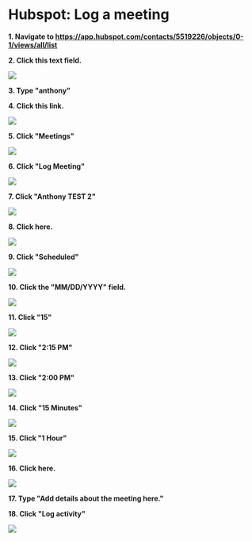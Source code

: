 # Hubspot: Log a meeting

**1. Navigate to <https://app.hubspot.com/contacts/5519226/objects/0-1/views/all/list>**

**2. Click this text field.**

![](https://image.scribehow-prod.com/p1Iw5nYQFbGQY-tsn5Zil219aOGT47lWtF_xG10r6y8/zoom:0.9380234505862647/enlarge:true/crop:597:336:nowe:1144:0/wm:0.8:nowe:268:1:0.17857142857142858/aHR0cHM6Ly9jb2xvbnktcmVjb3JkZXIuczMuYW1hem9uYXdzLmNvbS9maWxlcy8yMDIyLTA5LTE0LzIxZmRjYjA3LWViMWQtNDRiNS1hMTk3LTk5ZjBiNmYxM2Y3Ny9hc2NyZWVuc2hvdC5qcGVn)

**3. Type "anthony"**

**4. Click this link.**

![](https://image.scribehow-prod.com/rrY7m1tgmPWEe9Dxzur0b4TqIWfywmTDHb1YLraD4Ks/zoom:0.9380234505862647/enlarge:true/crop:597:336:nowe:0:0/wm:0.8:nowe:121:128:0.17857142857142858/aHR0cHM6Ly9jb2xvbnktcmVjb3JkZXIuczMuYW1hem9uYXdzLmNvbS9maWxlcy8yMDIyLTA5LTE0L2M1YTliYTU0LTM1MjItNGQyYy1iYTcwLTA3YjY2ZjM5OGViNC9hc2NyZWVuc2hvdC5qcGVn)

**5. Click "Meetings"**

![](https://image.scribehow-prod.com/pxhAlRJixkguN__h0Mg9rmbQKp8EWGpP9uJL_T-OB5k/zoom:0.9380234505862647/enlarge:true/crop:597:336:nowe:456:0/wm:0.8:nowe:255:81:0.17857142857142858/aHR0cHM6Ly9jb2xvbnktcmVjb3JkZXIuczMuYW1hem9uYXdzLmNvbS9maWxlcy8yMDIyLTA5LTE0LzZiMmU0MmIyLTkxMTItNGMyNi04OGI4LTBmZjgyNTI0ZDM1Yy9hc2NyZWVuc2hvdC5qcGVn)

**6. Click "Log Meeting"**

![](https://image.scribehow-prod.com/bVPirun9Wje4obGrZvM5nZTyldMzBxuycspGQa_1yew/zoom:0.9380234505862647/enlarge:true/crop:597:336:nowe:864:0/wm:0.8:nowe:255:121:0.17857142857142858/aHR0cHM6Ly9jb2xvbnktcmVjb3JkZXIuczMuYW1hem9uYXdzLmNvbS9maWxlcy8yMDIyLTA5LTE0LzRhNDA3NjU2LTQ5Y2EtNDVhZi1hODgxLTc3NDFmNTIwN2Q0YS9hc2NyZWVuc2hvdC5qcGVn)

**7. Click "Anthony TEST 2"**

![](https://image.scribehow-prod.com/kEm2HtADZya91aJ9RIXUUSxZlTr7BChrSJLIB3wrRks/zoom:0.9380234505862647/enlarge:true/crop:597:336:nowe:895:716/wm:0.8:nowe:255:133:0.17857142857142858/aHR0cHM6Ly9jb2xvbnktcmVjb3JkZXIuczMuYW1hem9uYXdzLmNvbS9maWxlcy8yMDIyLTA5LTE0LzNjYzM2Y2M0LThhZjUtNGJjZC1iM2ZkLTExMWE2YTYxNTM2YS9hc2NyZWVuc2hvdC5qcGVn)

**8. Click here.**

![](https://image.scribehow-prod.com/hf0SrJgGcd-ZyFtRd6BhOUfi6WzI54ujfFUMh0_8CdE/zoom:0.9380234505862647/enlarge:true/crop:597:336:nowe:1063:719/wm:0.8:nowe:255:133:0.17857142857142858/aHR0cHM6Ly9jb2xvbnktcmVjb3JkZXIuczMuYW1hem9uYXdzLmNvbS9maWxlcy8yMDIyLTA5LTE0LzM1Yzk1YjRmLWRlZjUtNGZlNS05ZTk0LTIyZTU1NTBmNzY3OS9hc2NyZWVuc2hvdC5qcGVn)

**9. Click "Scheduled"**

![](https://image.scribehow-prod.com/sZXcGLZ4vchwM_0r7FviQMHtwI47ByLA9esJRf6ys4c/zoom:0.9380234505862647/enlarge:true/crop:597:336:nowe:1032:798/wm:0.8:nowe:255:133:0.17857142857142858/aHR0cHM6Ly9jb2xvbnktcmVjb3JkZXIuczMuYW1hem9uYXdzLmNvbS9maWxlcy8yMDIyLTA5LTE0LzRkZGIwZjA3LWExZTYtNGY1Ny1iMTA4LWMzMTM5Mjk5OWYxNC9hc2NyZWVuc2hvdC5qcGVn)

**10. Click the "MM/DD/YYYY" field.**

![](https://image.scribehow-prod.com/hUwkL4Cm1ELhc1gOC7vpPiJaPzpEWD8AcOPiM6KjHjw/zoom:0.9380234505862647/enlarge:true/crop:597:336:nowe:1117:724/wm:0.8:nowe:255:133:0.17857142857142858/aHR0cHM6Ly9jb2xvbnktcmVjb3JkZXIuczMuYW1hem9uYXdzLmNvbS9maWxlcy8yMDIyLTA5LTE0LzAwNDNjZjQ4LTFjOWYtNDQxZS1hMTQwLTI1OGYwZTdlZDAwYi9hc2NyZWVuc2hvdC5qcGVn)

**11. Click "15"**

![](https://image.scribehow-prod.com/MXbmAFaM-k-15ay9Ikkoef3CU_jIFm4bi4XbJsJvlHc/zoom:0.9380234505862647/enlarge:true/crop:597:336:nowe:1144:567/wm:0.8:nowe:282:133:0.17857142857142858/aHR0cHM6Ly9jb2xvbnktcmVjb3JkZXIuczMuYW1hem9uYXdzLmNvbS9maWxlcy8yMDIyLTA5LTE0L2Q2NWM0YmEwLWY5ODEtNGI5ZS05MzJlLTg4ZjI1YWMyYmIzYi9hc2NyZWVuc2hvdC5qcGVn)

**12. Click "2:15 PM"**

![](https://image.scribehow-prod.com/CV0T7BuvwVMpWfqMccmnaE3zjkdK2l3sDH370_DfAjY/zoom:0.9380234505862647/enlarge:true/crop:597:336:nowe:1144:715/wm:0.8:nowe:284:133:0.17857142857142858/aHR0cHM6Ly9jb2xvbnktcmVjb3JkZXIuczMuYW1hem9uYXdzLmNvbS9maWxlcy8yMDIyLTA5LTE0LzViNDE1Y2JkLTYwZjItNGY0Yi1iNTRmLThlZjcxZDFmYjQ5Ni9hc2NyZWVuc2hvdC5qcGVn)

**13. Click "2:00 PM"**

![](https://image.scribehow-prod.com/ysgzepGLZOICGL6tG-dWjTtJ-tgIv7BwrkkHRv7TKv0/zoom:0.9380234505862647/enlarge:true/crop:597:336:nowe:1103:820/wm:0.8:nowe:255:235:0.17857142857142858/aHR0cHM6Ly9jb2xvbnktcmVjb3JkZXIuczMuYW1hem9uYXdzLmNvbS9maWxlcy8yMDIyLTA5LTE0LzNhM2JmY2RiLWUzMTMtNDFiZC1hM2U2LWQxMWViOTE0N2M3OS9hc2NyZWVuc2hvdC5qcGVn)

**14. Click "15 Minutes"**

![](https://image.scribehow-prod.com/LKp3ysSZdQz2wBmwzeHfHhTh48gGxUkx1P_QJKtntDg/zoom:0.9380234505862647/enlarge:true/crop:597:336:nowe:849:762/wm:0.8:nowe:255:133:0.17857142857142858/aHR0cHM6Ly9jb2xvbnktcmVjb3JkZXIuczMuYW1hem9uYXdzLmNvbS9maWxlcy8yMDIyLTA5LTE0LzU4MDdlNzdmLWVhZmItNGYxMi04NTgwLTI3ZWVkYjU0NGM4MC9hc2NyZWVuc2hvdC5qcGVn)

**15. Click "1 Hour"**

![](https://image.scribehow-prod.com/ydW024bPP3TnTJEhp2lHRfZ2U2eZP4JKNlANCSP2YIY/zoom:0.9380234505862647/enlarge:true/crop:597:336:nowe:829:671/wm:0.8:nowe:255:133:0.17857142857142858/aHR0cHM6Ly9jb2xvbnktcmVjb3JkZXIuczMuYW1hem9uYXdzLmNvbS9maWxlcy8yMDIyLTA5LTE0LzBhMTQ3MjNiLTU4N2ItNGNhYi1iMmM2LWIzYWNhYTFhNjExYy9hc2NyZWVuc2hvdC5qcGVn)

**16. Click here.**

![](https://image.scribehow-prod.com/LTKFaQocoHFeA3aMh5bF9l2YVT9Sbs_mHS5xi5Fpwms/zoom:0.9380234505862647/enlarge:true/crop:597:336:nowe:896:810/wm:0.8:nowe:255:133:0.17857142857142858/aHR0cHM6Ly9jb2xvbnktcmVjb3JkZXIuczMuYW1hem9uYXdzLmNvbS9maWxlcy8yMDIyLTA5LTE0L2U2Y2QxMGQxLTJkZjEtNGJiYy04NWJlLTBmNGZlZWNmODY3My9hc2NyZWVuc2hvdC5qcGVn)

**17. Type "Add details about the meeting here."**

**18. Click "Log activity"**

![](https://image.scribehow-prod.com/BxMog-2Ei_7iVQPC6xa-MavodNaMdVjOoWosrEdZvE4/zoom:0.9380234505862647/enlarge:true/crop:597:336:nowe:885:820/wm:0.8:nowe:255:251:0.17857142857142858/aHR0cHM6Ly9jb2xvbnktcmVjb3JkZXIuczMuYW1hem9uYXdzLmNvbS9maWxlcy8yMDIyLTA5LTE0Lzg5NTUwNjI1LTc4YTYtNDNhNC1iNmZhLTUyY2I5Yzg5YTYzYS9hc2NyZWVuc2hvdC5qcGVn)

